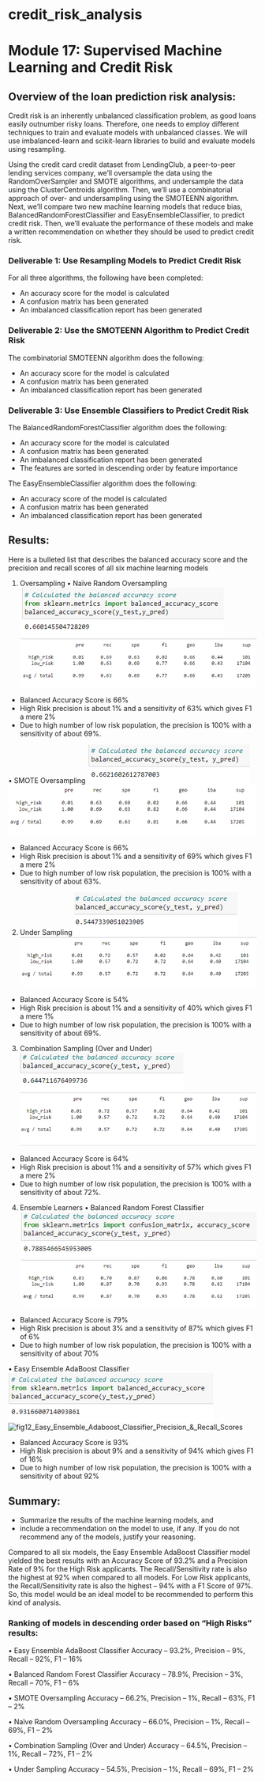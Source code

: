 # credit_risk_analysis
# Module 17: Supervised Machine Learning and Credit Risk

## Overview of the loan prediction risk analysis:
Credit risk is an inherently unbalanced classification problem, as good loans easily outnumber risky loans. Therefore, one needs to employ different techniques to train and evaluate models with unbalanced classes. We will use imbalanced-learn and scikit-learn libraries to build and evaluate models using resampling.

Using the credit card credit dataset from LendingClub, a peer-to-peer lending services company, we’ll oversample the data using the RandomOverSampler and SMOTE algorithms, and undersample the data using the ClusterCentroids algorithm. Then, we’ll use a combinatorial approach of over- and undersampling using the SMOTEENN algorithm. Next, we’ll compare two new machine learning models that reduce bias, BalancedRandomForestClassifier and EasyEnsembleClassifier, to predict credit risk. Then, we’ll evaluate the performance of these models and make a written recommendation on whether they should be used to predict credit risk.

### Deliverable 1: Use Resampling Models to Predict Credit Risk
For all three algorithms, the following have been completed:
- An accuracy score for the model is calculated
- A confusion matrix has been generated
- An imbalanced classification report has been generated

### Deliverable 2: Use the SMOTEENN Algorithm to Predict Credit Risk
The combinatorial SMOTEENN algorithm does the following:
- An accuracy score for the model is calculated
- A confusion matrix has been generated
- An imbalanced classification report has been generated

### Deliverable 3: Use Ensemble Classifiers to Predict Credit Risk
The BalancedRandomForestClassifier algorithm does the following:
- An accuracy score for the model is calculated
- A confusion matrix has been generated
- An imbalanced classification report has been generated
- The features are sorted in descending order by feature importance

The EasyEnsembleClassifier algorithm does the following:
- An accuracy score of the model is calculated
- A confusion matrix has been generated
- An imbalanced classification report has been generated


## Results: 
Here is a bulleted list that describes the balanced accuracy score and the precision and recall scores of all six machine learning models

1.	Oversampling
•	Naïve Random Oversampling
![fig1_Naive_Random_Oversampling_Accuracy_Score](https://github.com/veenapu/credit_risk_analysis/blob/main/Images/fig1_Naive_Random_Oversampling_Accuracy_Score.PNG)
![fig2_Naive_Random_Oversampling_Precision](https://github.com/veenapu/credit_risk_analysis/blob/main/Images/fig2_Naive_Random_Oversampling_Precision_%26_Recall_Scores.PNG)
- Balanced Accuracy Score is 66%
- High Risk precision is about 1% and a sensitivity of 63% which gives F1 a mere 2%
- Due to high number of low risk population, the precision is 100% with a sensitivity of about 69%.

•	SMOTE Oversampling
![fig3_SMOTE_Oversampling_Accuracy_Score](https://github.com/veenapu/credit_risk_analysis/blob/main/Images/fig3_SMOTE_Oversampling_Accuracy_Score.PNG)
![fig4_SMOTE_Oversampling_Precision_%26_Recall_Scores](https://github.com/veenapu/credit_risk_analysis/blob/main/Images/fig4_SMOTE_Oversampling_Precision_%26_Recall_Scores.PNG)
- Balanced Accuracy Score is 66%
- High Risk precision is about 1% and a sensitivity of 69% which gives F1 a mere 2%
- Due to high number of low risk population, the precision is 100% with a sensitivity of about 63%.

2.	Under Sampling
![fig5_Undersamplig_Accuracy_Score](https://github.com/veenapu/credit_risk_analysis/blob/main/Images/fig5_Undersamplig_Accuracy_Score.PNG)
![fig6_Undersamplig_Precision_&_Recall_Scores](https://github.com/veenapu/credit_risk_analysis/blob/main/Images/fig6_Undersamplig_Precision_%26_Recall_Scores.PNG)
- Balanced Accuracy Score is 54%
- High Risk precision is about 1% and a sensitivity of 40% which gives F1 a mere 1%
- Due to high number of low risk population, the precision is 100% with a sensitivity of about 69%.


3.	Combination Sampling (Over and Under)
![fig7_Combination_Sampling_Accuracy_Score](https://github.com/veenapu/credit_risk_analysis/blob/main/Images/fig7_Combination_Sampling_Accuracy_Score.PNG)
![fig8_Combination_Sampling_Precision_&_Recall_Scores](https://github.com/veenapu/credit_risk_analysis/blob/main/Images/fig8_Combination_Sampling_Precision_%26_Recall_Scores.PNG)
- Balanced Accuracy Score is 64%
- High Risk precision is about 1% and a sensitivity of 57% which gives F1 a mere 2%
- Due to high number of low risk population, the precision is 100% with a sensitivity of about 72%.

4.	Ensemble Learners
•	Balanced Random Forest Classifier
![fig9_Balanced_Random_Forest_Classifier_Accuracy_Score](https://github.com/veenapu/credit_risk_analysis/blob/main/Images/fig9_Balanced_Random_Forest_Classifier_Accuracy_Score.PNG)
![fig10_Balanced_Random_Forest_Classifier_Precision_&_Recall_Scores](https://github.com/veenapu/credit_risk_analysis/blob/main/Images/fig10_Balanced_Random_Forest_Classifier_Precision_%26_Recall_Scores.PNG)
- Balanced Accuracy Score is 79%
- High Risk precision is about 3% and a sensitivity of 87% which gives F1 of 6%
- Due to high number of low risk population, the precision is 100% with a sensitivity of about 70%

•	Easy Ensemble AdaBoost Classifier
![fig11_Easy_Ensemble_Adaboost_Classifier_Accuracy_Score](https://github.com/veenapu/credit_risk_analysis/blob/main/Images/fig11_Easy_Ensemble_Adaboost_Classifier_Accuracy_Score.PNG)
![fig12_Easy_Ensemble_Adaboost_Classifier_Precision_&_Recall_Scores](https://courses.bootcampspot.com/courses/1559/assignments/30079?module_item_id=597082)
- Balanced Accuracy Score is 93%
- High Risk precision is about 9% and a sensitivity of 94% which gives F1 of 16%
- Due to high number of low risk population, the precision is 100% with a sensitivity of about 92%

## Summary: 
- Summarize the results of the machine learning models, and 
- include a recommendation on the model to use, if any. If you do not recommend any of the models, justify your reasoning.

Compared to all six models, the Easy Ensemble AdaBoost Classifier model yielded the best results with an Accuracy Score of 93.2% and a Precision Rate of 9% for the High Risk applicants. The Recall/Sensitivity rate is also the highest at 92% when compared to all models. For Low Risk applicants, the Recall/Sensitivity rate is also the highest – 94% with a F1 Score of 97%. So, this model would be an ideal model to be recommended to perform this kind of analysis.

### Ranking of models in descending order based on “High Risks” results:
•	Easy Ensemble AdaBoost Classifier
Accuracy – 93.2%, Precision – 9%, Recall – 92%, F1 – 16%

•	Balanced Random Forest Classifier
Accuracy – 78.9%, Precision – 3%, Recall – 70%, F1 – 6%

•	SMOTE Oversampling
Accuracy – 66.2%, Precision – 1%, Recall – 63%, F1 – 2%

•	Naïve Random Oversampling
Accuracy – 66.0%, Precision – 1%, Recall – 69%, F1 – 2%

•	Combination Sampling (Over and Under)
Accuracy – 64.5%, Precision – 1%, Recall – 72%, F1 – 2%

•	Under Sampling
Accuracy – 54.5%, Precision – 1%, Recall – 69%, F1 – 2%



